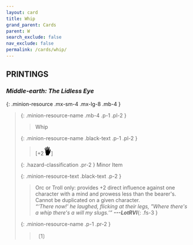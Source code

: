```yaml
---
layout: card
title: Whip
grand_parent: Cards
parent: W
search_exclude: false
nav_exclude: false
permalink: /cards/whip/
---
```


## PRINTINGS


### _Middle-earth: The Lidless Eye_

{: .minion-resource .mx-sm-4 .mx-lg-8 .mb-4 }
> {: .minion-resource-name .mb-4 .p-1 .pl-2 }
> > <div class="hazard-mp"></div>
> > <div class="card-name">Whip</div>
>
> {: .minion-resource-name .black-text .p-1 .pl-2 }
> > [+2![](/assets/images/di.svg)]
>
> {: .hazard-classification .pr-2 }
> Minor Item
>
> {: .minion-resource-text .black-text .p-2 }
> > Orc or Troll only: provides +2 direct influence against one character with a mind and prowess less than the bearer's. Cannot be duplicated on a given character. <br>_“‘There now!' he laughed, flicking at their legs, "Where there's a whip there's a will my slugs.’”_ ***---&#65279;LotRVI***{: .fs-3 } 
> 
> {: .minion-resource-name .p-1 .pr-2 }
> > <div class="card-shield"></div>
> > <div class="card-corruption-white">〔1〕</div>
